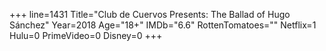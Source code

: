 +++
line=1431
Title="Club de Cuervos Presents: The Ballad of Hugo Sánchez"
Year=2018
Age="18+"
IMDb="6.6"
RottenTomatoes=""
Netflix=1
Hulu=0
PrimeVideo=0
Disney=0
+++

